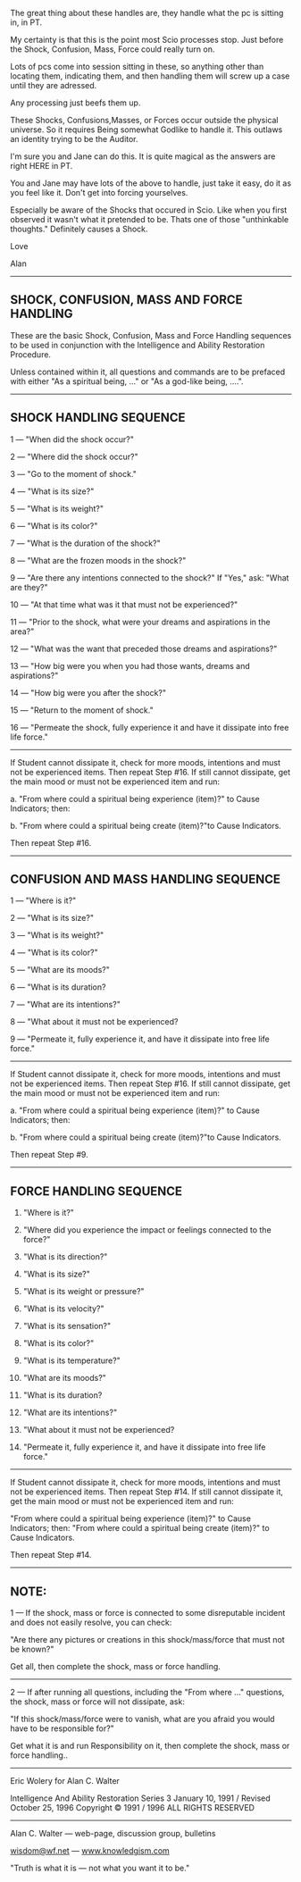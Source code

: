 
The great thing about these handles are, they handle what the pc
is sitting in, in PT.

My certainty is that this is the point most Scio processes stop.
Just before the Shock, Confusion, Mass, Force could really turn on.

Lots of pcs come into session sitting in these, so anything other
than locating them, indicating them, and then handling them will screw
up a case until they are adressed.

Any processing just beefs them up.

These Shocks, Confusions,Masses, or Forces occur outside the
physical universe.  So it requires Being somewhat Godlike to handle
it.  This outlaws an identity trying to be the Auditor.

I'm sure you and Jane can do this.  It is quite magical as the
answers are right HERE in PT.

You and Jane may have lots of the above to handle, just take it
easy, do it as you feel like it.  Don't get into forcing yourselves.

Especially be aware of the Shocks that occured in Scio.  Like
when you first observed it wasn't what it pretended to be.  Thats one
of those "unthinkable thoughts." Definitely causes a Shock.

Love

Alan

------------------------------------------------------------------------

## SHOCK, CONFUSION, MASS AND FORCE HANDLING

These are the basic Shock, Confusion, Mass and Force Handling
sequences to be used in conjunction with the Intelligence and Ability
Restoration Procedure.

Unless contained within it, all questions and commands are to be
prefaced with either "As a spiritual being, ..." or "As a god-like
being, ....".

------------------------------------------------------------------------
SHOCK HANDLING SEQUENCE
------------------------------------------------------------------------

1 — "When did the shock occur?"

2 — "Where did the shock occur?"

3 — "Go to the moment of shock."

4 — "What is its size?"

5 — "What is its weight?"

6 — "What is its color?"

7 — "What is the duration of the shock?"

8 — "What are the frozen moods in the shock?"

9 — "Are there any intentions connected to the shock?" If "Yes,"
ask: "What are they?"

10 — "At that time what was it that must not be experienced?"

11 — "Prior to the shock, what were your dreams and aspirations
in the area?"

12 — "What was the want that preceded those dreams and
aspirations?"

13 — "How big were you when you had those wants, dreams and
aspirations?"

14 — "How big were you after the shock?"

15 — "Return to the moment of shock."

16 — "Permeate the shock, fully experience it and have it
dissipate into free life force."

------------------------------------------------------------------------

If Student cannot dissipate it, check for more moods, intentions
and must not be experienced items.  Then repeat Step #16.  If still
cannot dissipate, get the main mood or must not be experienced item
and run:

a.  "From where could a spiritual being experience (item)?" to
Cause Indicators; then:

b.  "From where could a spiritual being create (item)?"to Cause
Indicators.

Then repeat Step #16.

------------------------------------------------------------------------
CONFUSION AND MASS HANDLING SEQUENCE
------------------------------------------------------------------------

1 — "Where is it?"

2 — "What is its size?"

3 — "What is its weight?"

4 — "What is its color?"

5 — "What are its moods?"

6 — "What is its duration?

7 — "What are its intentions?"

8 — "What about it must not be experienced?

9 — "Permeate it, fully experience it, and have it dissipate
into free life force."

------------------------------------------------------------------------

If Student cannot dissipate it, check for more moods, intentions
and must not be experienced items.  Then repeat Step #16.  If still
cannot dissipate, get the main mood or must not be experienced item
and run:

a.  "From where could a spiritual being experience (item)?" to
Cause Indicators; then:

b.  "From where could a spiritual being create (item)?"to Cause
Indicators.

Then repeat Step #9.

------------------------------------------------------------------------

## FORCE HANDLING SEQUENCE

1.  "Where is it?"

2.  "Where did you experience the impact or feelings connected to
the force?"

3.  "What is its direction?"

4.  "What is its size?"

5.  "What is its weight or pressure?"

6.  "What is its velocity?"

7.  "What is its sensation?"

8.  "What is its color?"

9.  "What is its temperature?"

10.  "What are its moods?"

11.  "What is its duration?

12.  "What are its intentions?"

13.  "What about it must not be experienced?

14.  "Permeate it, fully experience it, and have it dissipate
into free life force."

------------------------------------------------------------------------

If Student cannot dissipate it, check for more moods, intentions
and must not be experienced items.  Then repeat Step #14.  If still
cannot dissipate it, get the main mood or must not be experienced item
and run:

"From where could a spiritual being experience (item)?" to Cause
Indicators; then: "From where could a spiritual being create (item)?"
to Cause Indicators.

Then repeat Step #14.

------------------------------------------------------------------------

## NOTE:

1 — If the shock, mass or force is connected to some
disreputable incident and does not easily resolve, you can check:

"Are there any pictures or creations in this shock/mass/force
that must not be known?"

Get all, then complete the shock, mass or force handling.

------------------------------------------------------------------------

2 — If after running all questions, including the "From where
..." questions, the shock, mass or force will not dissipate, ask:

"If this shock/mass/force were to vanish, what are you afraid you
would have to be responsible for?"

Get what it is and run Responsibility on it, then complete the
shock, mass or force handling..

------------------------------------------------------------------------
Eric Wolery
for Alan C. Walter

Intelligence And Ability Restoration Series 3
January 10, 1991 / Revised October 25, 1996
Copyright © 1991 / 1996
ALL RIGHTS RESERVED 

---

Alan C. Walter — web-page, discussion group, bulletins

wisdom@wf.net — www.knowledgism.com

"Truth is what it is — not what you want it to be."

 
